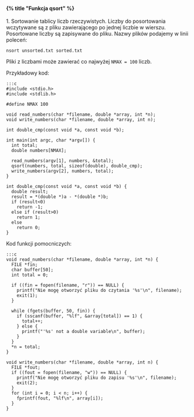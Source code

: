 #### {% title "Funkcja qsort" %}

1\. Sortowanie tablicy liczb rzeczywistych. Liczby do posortowania
wczytywane są z pliku zawierającego po jednej liczbie w wierszu.
Posortowane liczby są zapisywane do pliku. Nazwy plików podajemy w linii poleceń:

    nsort unsorted.txt sorted.txt

Pliki z liczbami może zawierać co najwyżej `NMAX = 100` liczb.

Przykładowy kod:

    :::c
    #include <stdio.h>
    #include <stdlib.h>

    #define NMAX 100

    void read_numbers(char *filename, double *array, int *n);
    void write_numbers(char *filename, double *array, int n);

    int double_cmp(const void *a, const void *b);

    int main(int argc, char *argv[]) {
      int total;
      double numbers[NMAX];

      read_numbers(argv[1], numbers, &total);
      qsort(numbers, total, sizeof(double), double_cmp);
      write_numbers(argv[2], numbers, total);
    }

    int double_cmp(const void *a, const void *b) {
      double result;
      result = *(double *)a - *(double *)b;
      if (result<0)
        return -1;
      else if (result>0)
        return 1;
      else
        return 0;
    }

Kod funkcji pomocniczych:

    :::c
    void read_numbers(char *filename, double *array, int *n) {
      FILE *fin;
      char buffer[50];
      int total = 0;

      if ((fin = fopen(filename, "r")) == NULL) {
        printf("Nie mogę otworzyć pliku do czytania '%s'\n", filename);
        exit(1);
      }

      while (fgets(buffer, 50, fin)) {
        if (sscanf(buffer, "%lf", &array[total]) == 1) {
          total++;
        } else {
          printf("'%s' not a double variable\n", buffer);
        }
      }
      *n = total;
    }

    void write_numbers(char *filename, double *array, int n) {
      FILE *fout;
      if ((fout = fopen(filename, "w")) == NULL) {
        printf("Nie mogę otworzyć pliku do zapisu '%s'\n", filename);
        exit(2);
      }
      for (int i = 0; i < n; i++) {
        fprintf(fout, "%lf\n", array[i]);
      }
    }
